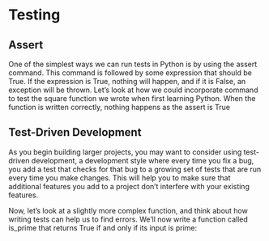 # Testing

## Assert


One of the simplest ways we can run tests in Python is by using the assert command. This command is followed by some expression that should be True. If the expression is True, nothing will happen, and if it is False, an exception will be thrown. Let’s look at how we could incorporate command to test the square function we wrote when first learning Python. When the function is written correctly, nothing happens as the assert is True


## Test-Driven Development


As you begin building larger projects, you may want to consider using test-driven development, a development style where every time you fix a bug, you add a test that checks for that bug to a growing set of tests that are run every time you make changes. This will help you to make sure that additional features you add to a project don’t interfere with your existing features.

Now, let’s look at a slightly more complex function, and think about how writing tests can help us to find errors. We’ll now write a function called is_prime that returns True if and only if its input is prime:


